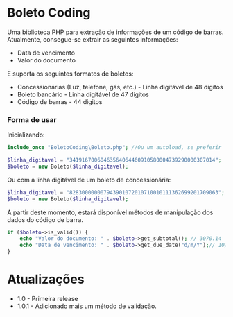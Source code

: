 # Boleto Coding

Uma biblioteca PHP para extração de informações de um código de barras.
Atualmente, consegue-se extrair as seguintes informações:

  - Data de vencimento
  - Valor do documento

E suporta os seguintes formatos de boletos:
  - Concessionárias (Luz, telefone, gás, etc.) - Linha digitável de 48 digitos
  - Boleto bancário - Linha digitável de 47 digitos
  - Código de barras - 44 digitos

### Forma de usar

Inicializando:
```php
include_once "BoletoCoding\Boleto.php"; //Ou um autoload, se preferir

$linha_digitavel = "34191670060463564064460910580004739290000307014";
$boleto = new Boleto($linha_digitavel);
```

Ou com a linha digitável de um boleto de concessionária:
```php
$linha_digitavel = "828300000007943901072010710010111362699201709063";
$boleto = new Boleto($linha_digitavel);
```

A partir deste momento, estará disponível métodos de manipulação dos dados do código de barra.
```php
if ($boleto->is_valid()) {
    echo "Valor do documento: " . $boleto->get_subtotal(); // 3070.14
    echo "Data de vencimento: " . $boleto->get_due_date("d/m/Y");// 10/07/2008
}
```

# Atualizações

  - 1.0 - Primeira release
  - 1.0.1 - Adicionado mais um método de validação.